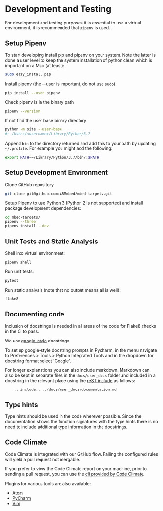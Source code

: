 # Development and Testing

For development and testing purposes it is essential to use a virtual environment, it is recommended that `pipenv` is used.

## Setup Pipenv

To start developing install pip and pipenv on your system. Note the latter is done a user level to keep the system installation of python clean which is important on a Mac (at least):

```bash
sudo easy_install pip
```

Install pipenv (the --user is important, do not use `sudo`)

```bash
pip install --user pipenv
```

Check pipenv is in the binary path

```bash
pipenv --version
```

If not find the user base binary directory

```bash
python -m site --user-base
#~ /Users/<username>/Library/Python/3.7
```

Append `bin` to the directory returned and add this to your path by updating `~/.profile`. For example you might add the following:

```bash
export PATH=~/Library/Python/3.7/bin/:$PATH
```

## Setup Development Environment

Clone GitHub repository

```bash
git clone git@github.com:ARMmbed/mbed-targets.git
```

Setup Pipenv to use Python 3 (Python 2 is not supported) and install package development dependencies:

```bash
cd mbed-targets/
pipenv --three
pipenv install --dev
```

## Unit Tests and Static Analysis

Shell into virtual environment:

```bash
pipenv shell
```

Run unit tests:

```bash
pytest
```

Run static analysis (note that no output means all is well):

```bash
flake8
```

## Documenting code

Inclusion of docstrings is needed in all areas of the code for Flake8 
checks in the CI to pass.

We use [google-style](http://google.github.io/styleguide/pyguide.html#381-docstrings) 
docstrings. 

To set up google-style docstring prompts in Pycharm, in the menu navigate to 
Preferences > Tools > Python Integrated Tools and in the dropdown for docstring
format select 'Google'.

For longer explanations you can also include markdown. Markdown can also be 
kept in separate files in the `docs/user_docs` folder and included in a docstring in the 
relevant place using the [reST include](https://docutils.sourceforge.io/docs/ref/rst/directives.html#including-an-external-document-fragment) as follows:

```python
    .. include:: ../docs/user_docs/documentation.md
```

## Type hints

Type hints should be used in the code wherever possible. Since the 
documentation shows the function signatures with the type hints 
there is no need to include additional type information in the docstrings.


## Code Climate

Code Climate is integrated with our GitHub flow. Failing the configured rules will yield a pull request not mergable.

If you prefer to view the Code Climate report on your machine, prior to sending a pull request, you can use the [cli provided by Code Climate](https://docs.codeclimate.com/docs/command-line-interface).

Plugins for various tools are also available:
  - [Atom](https://docs.codeclimate.com/docs/code-climate-atom-package)
  - [PyCharm](https://plugins.jetbrains.com/plugin/13306-code-cleaner-with-code-climate-cli)
  - [Vim](https://docs.codeclimate.com/docs/vim-plugin)
